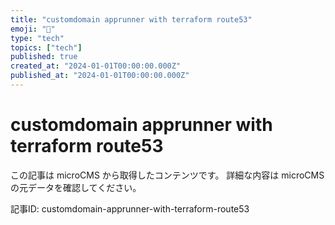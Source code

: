 ```yaml
---
title: "customdomain apprunner with terraform route53"
emoji: "📝"
type: "tech"
topics: ["tech"]
published: true
created_at: "2024-01-01T00:00:00.000Z"
published_at: "2024-01-01T00:00:00.000Z"
---
```


# customdomain apprunner with terraform route53

この記事は microCMS から取得したコンテンツです。
詳細な内容は microCMS の元データを確認してください。

記事ID: customdomain-apprunner-with-terraform-route53


